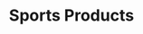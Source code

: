 ---
inv_num: 2010-076
add_credit:
url: 2010-076-sports-products
title: Sports Products
year: '2010'
display_year: '2010'
medium: Painted bronze, rubber, and Oakley M-Frame lenses
dims: 2 x 5 x 5 inches
pitch:
ps:
live_url:
youtube:
related_code:
subheading:
download:
commission:
related:
layout: things-i-made
---